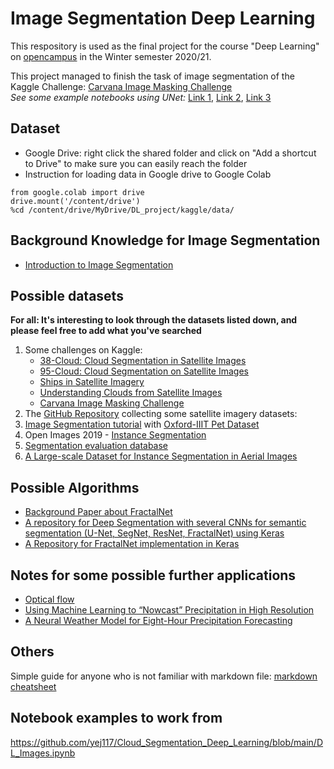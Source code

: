 # Image Segmentation Deep Learning 

This respository is used as the final project for the course "Deep Learning" on [opencampus](https://edu.opencampus.sh/) in the Winter semester 2020/21.

This project managed to finish the task of image segmentation of the Kaggle Challenge: [Carvana Image Masking Challenge](https://www.kaggle.com/c/carvana-image-masking-challenge/overview)<br>
*See some example notebooks using UNet:* [Link 1](https://www.kaggle.com/hotuanlong/u-net/notebook), [Link 2](https://www.kaggle.com/gargkaman7/semantic-segemntation), [Link 3](https://www.kaggle.com/uysimty/carvana-image-masking#Model)


## Dataset
- Google Drive: right click the shared folder and click on "Add a shortcut to Drive" to make sure you can easily reach the folder
- Instruction for loading data in Google drive to Google Colab
```
from google.colab import drive
drive.mount('/content/drive')
%cd /content/drive/MyDrive/DL_project/kaggle/data/
```

## Background Knowledge for Image Segmentation
* [Introduction to Image Segmentation](https://www.analyticsvidhya.com/blog/2019/04/introduction-image-segmentation-techniques-python/)

## Possible datasets
**For all: It's interesting to look through the datasets listed down, and please feel free to add what you've searched**
1. Some challenges on Kaggle:
    - [38-Cloud: Cloud Segmentation in Satellite Images](https://www.kaggle.com/sorour/38cloud-cloud-segmentation-in-satellite-images)
    - [95-Cloud: Cloud Segmentation on Satellite Images](https://www.kaggle.com/sorour/95cloud-cloud-segmentation-on-satellite-images/version/1)
    - [Ships in Satellite Imagery](https://www.kaggle.com/rhammell/ships-in-satellite-imagery)
    - [Understanding Clouds from Satellite Images](https://www.kaggle.com/c/understanding_cloud_organization) 
    - [Carvana Image Masking Challenge](https://www.kaggle.com/c/carvana-image-masking-challenge/overview)
2. The [GitHub Repository](https://github.com/chrieke/awesome-satellite-imagery-datasets) collecting some satellite imagery datasets: 
3. [Image Segmentation tutorial](https://www.tensorflow.org/tutorials/images/segmentation) with [Oxford-IIIT Pet Dataset](https://www.robots.ox.ac.uk/%7Evgg/data/pets/)
4. Open Images 2019 - [Instance Segmentation](https://www.kaggle.com/c/open-images-2019-instance-segmentation/data)
5. [Segmentation evaluation database](http://www.wisdom.weizmann.ac.il/~vision/Seg_Evaluation_DB/index.html)
6. [A Large-scale Dataset for Instance Segmentation in Aerial Images](https://captain-whu.github.io/iSAID/dataset.html)

## Possible Algorithms
* [Background Paper about FractalNet](https://arxiv.org/pdf/1605.07648.pdf)
* [A repository for Deep Segmentation with several CNNs for semantic segmentation (U-Net, SegNet, ResNet, FractalNet) using Keras](https://github.com/danielelic/deep-segmentation/blob/master/train_fractal_unet.py)
* [A Repository for FractalNet implementation in Keras](https://github.com/snf/keras-fractalnet/blob/master/src/fractalnet.py)


## Notes for some possible further applications
* [Optical flow](https://nanonets.com/blog/optical-flow/)
* [Using Machine Learning to “Nowcast” Precipitation in High Resolution](https://ai.googleblog.com/2020/01/using-machine-learning-to-nowcast.html)
* [A Neural Weather Model for Eight-Hour Precipitation Forecasting](https://ai.googleblog.com/2020/03/a-neural-weather-model-for-eight-hour.html)


## Others 
Simple guide for anyone who is not familiar with markdown file: [markdown cheatsheet](https://guides.github.com/pdfs/markdown-cheatsheet-online.pdf)

## Notebook examples to work from
https://github.com/yej117/Cloud_Segmentation_Deep_Learning/blob/main/DL_Images.ipynb



